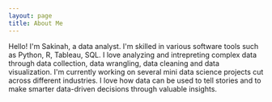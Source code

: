```yaml
---
layout: page
title: About Me
---
```


Hello! I'm Sakinah, a data analyst. I'm skilled in various software tools such as Python, R, Tableau, SQL. I love analyzing and intrepreting complex data through data collection, data wrangling, data cleaning and data visualization. I'm currently working on several mini data science projects cut across different industries.
I love how data can be used to tell stories and to make smarter data-driven decisions through valuable insights. 
